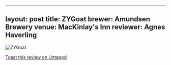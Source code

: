 
---
layout: post
title:  ZYGoat
brewer: Amundsen Brewery
venue: MacKinlay's Inn
reviewer: Agnes Haverling
---

![ZYGoat](null)


[Toast this review on Untappd](https://untappd.com/user/StoutEmpire/checkin/848039450)
